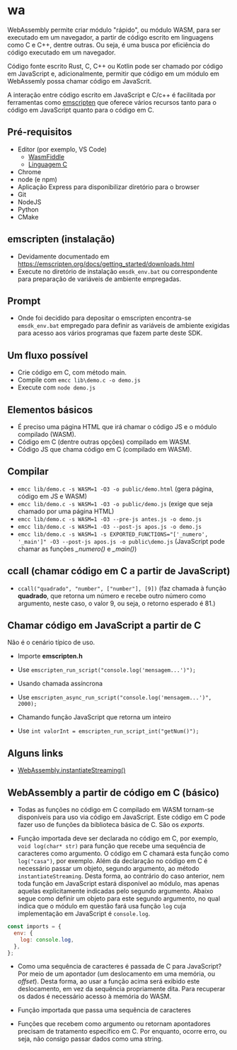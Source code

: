# wa

WebAssembly permite criar módulo "rápido", ou módulo WASM, para ser executado em um navegador, a partir de código escrito em linguagens
como C e C++, dentre outras. Ou seja, é uma busca por eficiência do código executado em um navegador.

Código fonte escrito Rust, C, C++ ou Kotlin pode ser chamado por código em JavaScript e, adicionalmente, permitir que código em um módulo em WebAssemly possa chamar código em JavaScrit.

A interação entre código escrito em JavaScript e C/c++ é facilitada por
ferramentas como [emscripten](https://emscripten.org/) que oferece
vários recursos tanto para o código em JavaScript quanto para o código em C.

## Pré-requisitos

- Editor (por exemplo, VS Code)
  - [WasmFiddle](https://wasdk.github.io/WasmFiddle/)
  - [Linguagem C](https://www.programiz.com/c-programming)
- Chrome
- node (e npm)
- Aplicação Express para disponibilizar diretório para o browser
- Git
- NodeJS
- Python
- CMake

## emscripten (instalação)

- Devidamente documentado em https://emscripten.org/docs/getting_started/downloads.html
- Execute no diretório de instalação `emsdk_env.bat` ou correspondente para preparação de variáveis de ambiente empregadas.

## Prompt

- Onde foi decidido para depositar o emscripten encontra-se `emsdk_env.bat` empregado para definir as variáveis de ambiente exigidas para acesso aos vários programas que fazem parte deste SDK.

## Um fluxo possível

- Crie código em C, com método main.
- Compile com `emcc lib\demo.c -o demo.js`
- Execute com `node demo.js`

## Elementos básicos

- É preciso uma página HTML que irá chamar o código JS e o módulo compilado (WASM).
- Código em C (dentre outras opções) compilado em WASM.
- Código JS que chama código em C (compilado em WASM).

## Compilar

- `emcc lib/demo.c -s WASM=1 -O3 -o public/demo.html` (gera página, código em JS e WASM)
- `emcc lib/demo.c -s WASM=1 -O3 -o public/demo.js` (exige que seja chamado por uma página HTML)
- `emcc lib/demo.c -s WASM=1 -O3 --pre-js antes.js -o demo.js`
- `emcc lib/demo.c -s WASM=1 -O3 --post-js apos.js -o demo.js`
- `emcc lib/demo.c -s WASM=1 -s EXPORTED_FUNCTIONS="['_numero', '_main']" -O3 --post-js apos.js -o public\demo.js` (JavaScript pode chamar as funções _\_numero()_ e _\_main()_)

## ccall (chamar código em C a partir de JavaScript)

- `ccall("quadrado", "number", ["number"], [9])` (faz chamada à função **quadrado**, que retorna um número e recebe outro número como argumento, neste caso, o valor 9, ou seja, o retorno esperado é 81.)

## Chamar código em JavaScript a partir de C

Não é o cenário típico de uso.

- Importe **emscripten.h**
- Use `emscripten_run_script("console.log('mensagem...')");`

- Usando chamada assíncrona
- Use `emscripten_async_run_script("console.log('mensagem...')", 2000);`

- Chamando função JavaScript que retorna um inteiro
- Use `int valorInt = emscripten_run_script_int("getNum()");`

## Alguns links

- [WebAssembly.instantiateStreaming()](https://developer.mozilla.org/en-US/docs/Web/JavaScript/Reference/Global_Objects/WebAssembly/instantiateStreaming)

## WebAssembly a partir de código em C (básico)

- Todas as funções no código em C compilado em WASM tornam-se
  disponíveis para uso via código em JavaScript. Este código em C
  pode fazer uso de funções da biblioteca básica de C. São os
  _exports_.

- Função importada deve ser declarada no código em C, por exemplo,
  `void log(char* str)` para função que recebe uma sequência de
  caracteres como argumento. O código em C chamará esta função como
  `log("casa")`, por exemplo. Além da declaração no código em C é
  necessário passar um objeto, segundo argumento, ao método
  `instantiateStreaming`. Desta forma, ao contrário do caso anterior,
  nem toda função em JavaScript estará disponível ao módulo, mas apenas aquelas explicitamente indicadas pelo segundo argumento. Abaixo segue como definir um objeto para este segundo argumento, no
  qual indica que o módulo em questão fará usa função `log` cuja
  implementação em JavaScript é `console.log`.

```js
const imports = {
  env: {
    log: console.log,
  },
};
```

- Como uma sequência de caracteres é passada de C para JavaScript?
  Por meio de um apontador (um deslocamento em uma memória, ou _offset_). Desta forma, ao usar a função acima será exibido este
  deslocamento, em vez da sequência propriamente dita. Para recuperar
  os dados é necessário acesso à memória do WASM.

- Função importada que passa uma sequência de caracteres

- Funções que recebem como argumento ou retornam apontadores
  precisam de tratamento específico em C. Por enquanto, ocorre erro,
  ou seja, não consigo passar dados como uma string.
